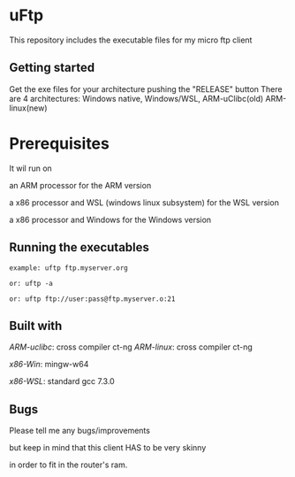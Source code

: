 # uFtp

This repository includes the executable files for my micro ftp client

## Getting started

Get the exe files for your architecture pushing the "RELEASE" button
There are 4 architectures: Windows native, Windows/WSL, ARM-uClibc(old) ARM-linux(new)

# Prerequisites

It wil run on

an ARM processor for the ARM version

a x86 processor and WSL (windows linux subsystem) for the WSL version

a x86 processor and Windows for the Windows version

## Running the executables

    example: uftp ftp.myserver.org

    or: uftp -a

    or: uftp ftp://user:pass@ftp.myserver.o:21

## Built with

*ARM-uclibc*: cross compiler ct-ng
*ARM-linux*: cross compiler ct-ng

*x86-Win*: mingw-w64

*x86-WSL*: standard gcc 7.3.0

## Bugs

Please tell me any bugs/improvements

but keep in mind that this client HAS to be very skinny

in order to fit in the router's ram.

